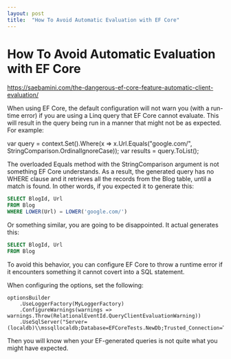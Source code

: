 ```yaml
---
layout: post
title:  "How To Avoid Automatic Evaluation with EF Core"
---
```

# How To Avoid Automatic Evaluation with EF Core

https://saebamini.com/the-dangerous-ef-core-feature-automatic-client-evaluation/

When using EF Core, the default configuration will not warn you (with a run-time error) if you 
are using a Linq query that EF Core cannot evaluate. This will result in the query being
run in a manner that might not be as expected. For example:

var query = context.Set<Blog>().Where(x => x.Url.Equals("google.com/", StringComparison.OrdinalIgnoreCase));
var results = query.ToList();

The overloaded Equals method with the StringComparison argument is not something EF Core understands. As
a result, the generated query has no WHERE clause and it retrieves all the records from the Blog table, until
a match is found. In other words, if you expected it to generate this:

```SQl
SELECT BlogId, Url
FROM Blog
WHERE LOWER(Url) = LOWER('google.com/')
```

Or something similar, you are going to be disappointed. It actual generates this:

```SQL
SELECT BlogId, Url
FROM Blog
```

To avoid this behavior, you can configure EF Core to throw a runtime error if it encounters something it cannot
covert into a SQL statement.

When configuring the options, set the following:

```CSharp
optionsBuilder
    .UseLoggerFactory(MyLoggerFactory)
    .ConfigureWarnings(warnings => warnings.Throw(RelationalEventId.QueryClientEvaluationWarning))
    .UseSqlServer("Server=(localdb)\\mssqllocaldb;Database=EFCoreTests.NewDb;Trusted_Connection=True;ConnectRetryCount=0");
```

Then you will know when your EF-generated queries is not quite what you might have expected.
